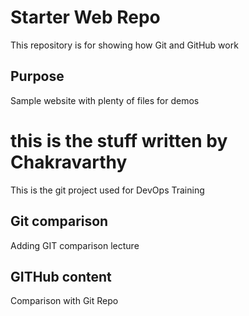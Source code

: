 # Starter Web Repo

This repository is for showing how Git and GitHub work

## Purpose

Sample website with plenty of files for demos

# this is the stuff written by Chakravarthy
This is the git project used for DevOps Training

## Git comparison
Adding GIT comparison lecture

## GITHub content
Comparison with Git Repo
